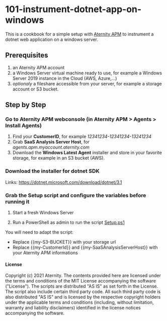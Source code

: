 # 101-instrument-dotnet-app-on-windows

This is a cookbook for a simple setup with [Aternity APM](https://www.aternity.com/application-performance-monitoring/) to instrument a dotnet web application on a windows server.

## Prerequisites

1. an Aternity APM account
2. a Windows Server virtual machine ready to use, for example a Windows Server 2019 instance in the Cloud (AWS, Azure,...)
3. *optionaly* a fileshare accessible from your server, for example a storage account or S3 bucket.

## Step by Step

### Go to Aternity APM webconsole (in Aternity APM > Agents > Install Agents)

1. Find your **CustomerID**, for example *12341234-12341234-13241234*
2. Grab **SaaS Analysis Server Host**, for *agents.apm.myaccount.aternity.com*
3. Download the **Windows Latest Agent** installer and store in your favorite storage, for example in an S3 bucket (AWS).

### Download the installer for dotnet SDK

Links: https://dotnet.microsoft.com/download/dotnet/3.1

### Grab the Setup script and configure the variables before running it

1. Start a fresh Windows Server

2. Run a PowerShell as admin to run the script [Setup.ps1](Setup.ps1)

You will need to adapt the script:
- Replace {{my-S3-BUCKET}} with your storage url
- Replace {{my-CustomerId}} and {{my-SaaSAnalysisServerHost}} with your Aternity APM informations

#### License
Copyright (c) 2021 Aternity. The contents provided here are licensed under the terms and conditions of the MIT License accompanying the software ("License"). The scripts are distributed "AS IS" as set forth in the License. The script also include certain third party code. All such third party code is also distributed "AS IS" and is licensed by the respective copyright holders under the applicable terms and conditions (including, without limitation, warranty and liability disclaimers) identified in the license notices accompanying the software.
